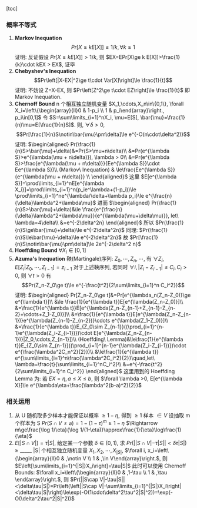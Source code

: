 [toc]

### 概率不等式

1. **Markov Inequation**
    $$Pr[X\ge k E[X]]\le 1/k, \forall k \ge 1$$
    证明: 反证假设 $Pr[X\ge k E[X]] > 1/k$, 则 $EX=EPr[X\ge k E[X]]>\frac{1}{k}\cdot kEX > EX$, 证毕
2. **Chebyshev's Inequation**
    $$Pr\left[|X-EX|^2\ge t\cdot Var[X]\right]\le \frac{1}{t}$$
    证明: 不妨设 Z=X-EX, 则 $Pr\left[Z^2\ge t\cdot EZ\right]\le \frac{1}{t}$ 即 Markov Inequation.
3. **Chernoff Bound**
    n 个相互独立随机变量 $X_1,\cdots,X_n\in\{0,1\}, \forall X_i=\left\{\begin{array}{ll}0 & 1-p_i \\ 1 & p_i\end{array}\right., p_i\in[0,1]$
    令 $S=\sum\limits_{i=1}^nX_i, \mu=E[S], \bar{\mu}=\frac{1}{n}\mu=E[\frac{1}{n}S]$. 则, $\forall \delta>0$, $$Pr[\frac{1}{n}S\notin\bar{\mu}\pm\delta]\le e^{-O(n\cdot\delta^2)}$$
    证明: 
    $\begin{aligned}
    Pr(\frac{1}{n}S>\bar{\mu}+\delta)&=Pr(S>\mu+n\delta)\\
    &=Pr(e^{\lambda S}>e^{\lambda(\mu + n\delta)}), \lambda > 0\\
    &=Pr(e^{\lambda S}>\frac{e^{\lambda(\mu + n\delta)}}{Ee^{\lambda S}}\cdot Ee^{\lambda S})\\
    (Markov\ Inequation) & \le\frac{Ee^{\lambda S}}{e^{\lambda(\mu + n\delta)}} \\
    \end{aligned}$
    这里 $E[e^{\lambda S}]=\prod\limits_{i=1}^nE[e^{\lambda X_i}]=\prod\limits_{i=1}^n(p_ie^\lambda+(1-p_i))\le \prod\limits_{i=1}^ne^{\lambda/\delta+\lambda p_i}\le e^{\frac{n}{\delta}\lambda^2+\lambda\mu}$
    进而
    $\begin{aligned}
    Pr(\frac{1}{n}S>\bar{\mu}+\delta)&\le \frac{e^{\frac{n}{\delta}\lambda^2+\lambda\mu}}{e^{\lambda(\mu+\delta\mu)}}, let\ \lambda=4\delta\\
    &=e^{-2\delta^2n}
    \end{aligned}$
    所以 $Pr(\frac{1}{n}S\ge\bar{\mu}+\delta)\le e^{-2\delta^2n}$
    同理: $Pr(\frac{1}{n}S\le\bar{\mu}-\delta)\le e^{-2\delta^2n}$
    故 $Pr[\frac{1}{n}S\notin\bar{\mu}\pm\delta]\le 2e^{-2\delta^2 n}$
4. **Hoeffding Bound**
    $\forall X_i\in[0,1]$
5. **Azuma's Inequation**
    鞅(Martingale)序列: $Z_0,\cdots,Z_n,\cdots$, 有 $\forall Z_i, E[Z_i|Z_0,\cdots,Z_{i-1}]=z_{i-1}$
    对于上述鞅序列, 若同时 $\forall i,|Z_i-Z_{i-1}|\le C_i, C_i>0$, 则 $\forall t >0$ 有
    $$Pr(Z_n-Z_0\ge t)\le e^{-\frac{t^2}{2\sum\limits_{i=1}^n C_i^2}}$$
    证明:
    $\begin{aligned}
    Pr[Z_n-Z_0\ge t]&=Pr[e^{\lambda_n(Z_n-Z_0)}\ge e^{\lambda t}]\\
    &\le \frac{1}{e^{\lambda t}}E[e^{\lambda(Z_n-Z_0)}]\\
    &=\frac{1}{e^{\lambda t}}E[e^{\lambda(Z_n-Z_{n-1}+Z_{n-1}-Z_{n-2}+\cdots+Z_1-Z_0)}]\\
    &=\frac{1}{e^{\lambda t}}E[e^{\lambda(Z_n-Z_{n-1})}e^{\lambda(Z_{n-1}-Z_{n-2})}\cdots e^{\lambda(Z_1-Z_0)}]\\
    &=\frac{1}{e^{\lambda t}}E_{Z_0\sim Z_{n-1}}((\prod_{i=1}^{n-1}e^{\lambda(Z_i-Z_{i-1})})\cdot E[e^{\lambda(Z_n-Z_{n-1})}|Z_0,\cdots,Z_{n-1}])\\
    (Hoeffding\ Lemma)&\le\frac{1}{e^{\lambda t}}E_{Z_0\sim Z_{n-1}}((\prod_{i=1}^{n-1}e^{\lambda(Z_i-Z_{i-1})})\cdot e^{\frac{\lambda^2C_n^2}{2}})\\
    &\le\frac{1}{e^{\lambda t}} e^{\sum\limits_{i=1}^n\frac{\lambda^2C_i^2}{2}}\quad,let\ \lambda=\frac{t}{\sum\limits_{i=1}^nC_i^2}\\
    &=e^{-\frac{t^2}{2\sum\limits_{i=1}^n C_i^2}}
    \end{aligned}$
    这里用到的 Hoeffding Lemma 为: 若 $EX=\eta, a\le X\le b$, 则 $\forall \lambda >0, E[e^{\lambda X}]\le e^{\lambda\eta+\frac{\lambda^2(b-a)^2}{2}}$

### 相关运用

1. 从 U 随机取多少样本才能保证以概率 $\ge 1-\eta$, 得到 $\ge 1$ 样本 $\in V$
    设抽取 m 个样本为 S
    $Pr(S\cap V\not= \varnothing)=1-(1-\tau)^m\ge1-\eta$
    $\Rightarrow m\ge\frac{\log 1/\eta}{\log 1/(1-\eta)}\approx\frac{1}{\eta}\log\frac{1}{\eta}$
2. $E[|S\cap V|]=\tau|S|$, 给定某一个参数 $\delta \in (0,1)$, 求 $Pr(||S\cap V|-\tau|S||<\delta\tau|S|)\ge\_\_\_\_\_$
    |S| 个相互独立随机变量 $X_1,X_2,\cdots,X_{|S|}$, $\forall i, x_i=\left\{\begin{array}{ll}0 & ,\notin V \\ 1 & ,\in V\end{array}\right.$, 则 $E\left[\sum\limits_{i=1}^{|S|}X_i\right]=\tau|S|$
    此时可以使用 Chernoff Bounds: $\forall x_i=\left\{\begin{array}{ll}0 & ,1-\tau \\ 1 & ,\tau \end{array}\right.$, 
    则 $Pr(||S\cap V|-\tau|S||<\delta\tau|S|)=Pr\left(\left||S\cap V|-\sum\limits_{i=1}^{|S|}X_i\right|<\delta\tau|S|\right)\le\exp(-O(1\cdot\delta^2\tau^2|S|^2))=\exp(-O(\delta^2\tau^2|S|^2))$
